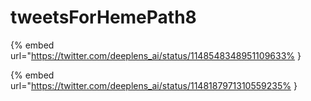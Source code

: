 # tweetsForHemePath8

{% embed url="https://twitter.com/deeplens_ai/status/1148548348951109633% }

{% embed url="https://twitter.com/deeplens_ai/status/1148187971310559235% }

